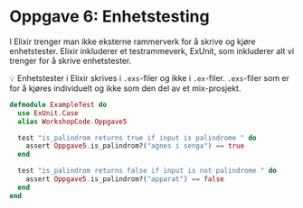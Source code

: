 # Oppgave 6: Enhetstesting

I Elixir trenger man ikke eksterne rammerverk for å skrive og kjøre enhetstester. Elixir inkluderer et testrammeverk, ExUnit, som inkluderer alt vi trenger for å skrive enhetstester. 

:bulb: Enhetstester i Elixir skrives i `.exs`-filer og ikke i `.ex`-filer. `.exs`-filer som er for å kjøres individuelt og ikke som den del av et mix-prosjekt. 

```elixir
defmodule ExampleTest do
  use ExUnit.Case
  alias WorkshopCode.Oppgave5

  test "is_palindrom returns true if input is palindrome " do
    assert Oppgave5.is_palindrom?("agnes i senga") == true
  end

  test "is_palindrom returns false if input is not palindrome " do
    assert Oppgave5.is_palindrom?("apparat") == false
  end
end
```